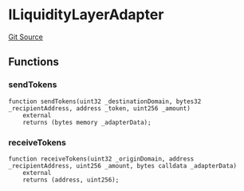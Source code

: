 # ILiquidityLayerAdapter
[Git Source](https://github.com/hyperlane-xyz/hyperlane-monorepo/blob/60f321f452052881dce4e22999022e11fc117456/contracts/middleware/liquidity-layer/interfaces/ILiquidityLayerAdapter.sol)


## Functions
### sendTokens


```solidity
function sendTokens(uint32 _destinationDomain, bytes32 _recipientAddress, address _token, uint256 _amount)
    external
    returns (bytes memory _adapterData);
```

### receiveTokens


```solidity
function receiveTokens(uint32 _originDomain, address _recipientAddress, uint256 _amount, bytes calldata _adapterData)
    external
    returns (address, uint256);
```

